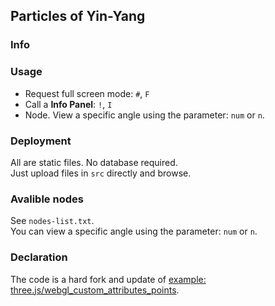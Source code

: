 Particles of Yin-Yang
---

### Info


### Usage
* Request full screen mode: `#`, `F`
* Call a **Info Panel**: `!`, `I`
* Node. View a specific angle using the parameter: `num` or `n`.

### Deployment
All are static files. No database required.  
Just upload files in `src` directly and browse.

### Avalible nodes
See `nodes-list.txt`.  
You can view a specific angle using the parameter: `num` or `n`.

### Declaration
The code is a hard fork and update of [example: three.js/webgl_custom_attributes_points](https://github.com/mrdoob/three.js/blob/master/examples/webgl_custom_attributes_points.html).